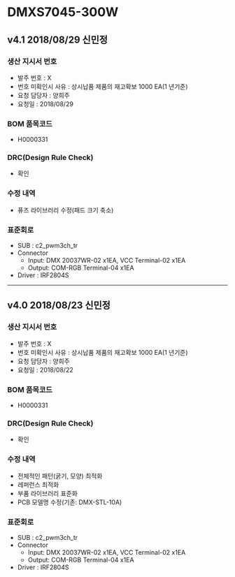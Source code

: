 # DMXS7045-300W

## v4.1 2018/08/29 신민정

### 생산 지시서 번호
* 발주 번호 : X
* 번호 미확인시 사유 : 상시납품 제품의 재고확보 1000 EA(1 년기준)
* 요청 담당자 : 양희주
* 요청일 : 2018/08/29

###  BOM 품목코드
* H0000331

### DRC(Design Rule Check)
* 확인

### 수정 내역
* 퓨즈 라이브러리 수정(패드 크기 축소)

### 표준회로
* SUB : c2_pwm3ch_tr
* Connector
  * Input: DMX 20037WR-02 x1EA, VCC Terminal-02 x1EA
  * Output: COM-RGB Terminal-04 x1EA
* Driver : IRF2804S

----------

## v4.0 2018/08/23 신민정

### 생산 지시서 번호
* 발주 번호 : X
* 번호 미확인시 사유 : 상시납품 제품의 재고확보 1000 EA(1 년기준)
* 요청 담당자 : 양희주
* 요청일 : 2018/08/22

###  BOM 품목코드
* H0000331

### DRC(Design Rule Check)
* 확인

### 수정 내역
* 전체적인 패턴(굵기, 모양) 최적화
* 레퍼런스 최적화
* 부품 라이브러리 표준화
* PCB 모델명 수정(기존: DMX-STL-10A)

### 표준회로
* SUB : c2_pwm3ch_tr
* Connector
  * Input: DMX 20037WR-02 x1EA, VCC Terminal-02 x1EA
  * Output: COM-RGB Terminal-04 x1EA
* Driver : IRF2804S
